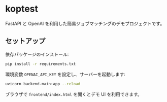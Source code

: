 # koptest

FastAPI と OpenAI を利用した簡易ジョブマッチングのデモプロジェクトです。

## セットアップ

依存パッケージのインストール:

```bash
pip install -r requirements.txt
```

環境変数 `OPENAI_API_KEY` を設定し、サーバーを起動します:

```bash
uvicorn backend.main:app --reload
```

ブラウザで `frontend/index.html` を開くとデモ UI を利用できます。
